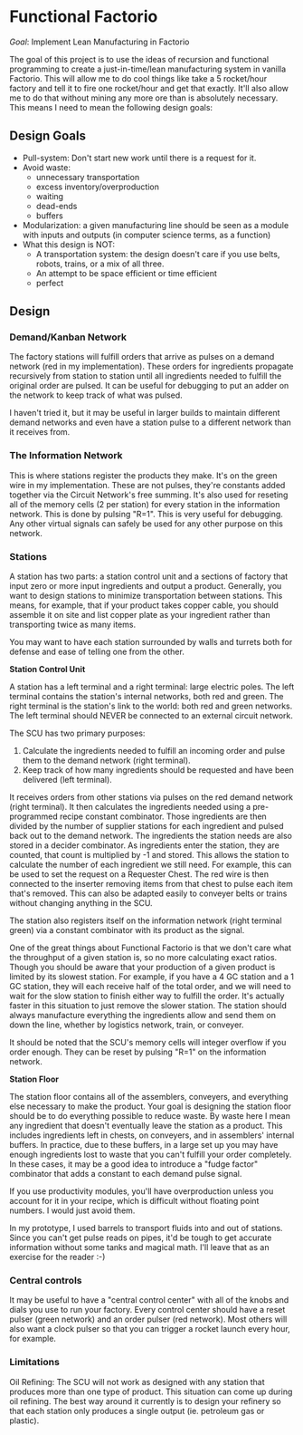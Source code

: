 # Functional Factorio

*Goal*: Implement Lean Manufacturing in Factorio

The goal of this project is to use the ideas of recursion and functional programming to create a just-in-time/lean manufacturing system in vanilla Factorio.  This will allow me to do cool things like take a 5 rocket/hour factory and tell it to fire one rocket/hour and get that exactly.  It'll also allow me to do that without mining any more ore than is absolutely necessary. This means I need to mean the following design goals:

## Design Goals
* Pull-system: Don't start new work until there is a request for it.
* Avoid waste:
  * unnecessary transportation
  * excess inventory/overproduction
  * waiting
  * dead-ends
  * buffers
* Modularization: a given manufacturing line should be seen as a module with inputs and outputs (in computer science terms, as a function)
* What this design is NOT:
  * A transportation system: the design doesn't care if you use belts, robots, trains, or a mix of all three.
  * An attempt to be space efficient or time efficient
  * perfect

## Design
### Demand/Kanban Network
The factory stations will fulfill orders that arrive as pulses on a demand network (red in my implementation).  These orders for ingredients propagate recursively from station to station until all ingredients needed to fulfill the original order are pulsed.  It can be useful for debugging to put an adder on the network to keep track of what was pulsed.

I haven't tried it, but it may be useful in larger builds to maintain different demand networks and even have a station pulse to a different network than it receives from.

### The Information Network
This is where stations register the products they make.  It's on the green wire in my implementation.  These are not pulses, they're constants added together via the Circuit Network's free summing.  It's also used for reseting all of the memory cells (2 per station) for every station in the information network.  This is done by pulsing "R=1".  This is very useful for debugging.  Any other virtual signals can safely be used for any other purpose on this network.

### Stations
A station has two parts: a station control unit and a sections of factory that input zero or more input ingredients and output a product.  Generally, you want to design stations to minimize transportation between stations.  This means, for example, that if your product takes copper cable, you should assemble it on site and list copper plate as your ingredient rather than transporting twice as many items.

You may want to have each station surrounded by walls and turrets both for defense and ease of telling one from the other.

**Station Control Unit**

A station has a left terminal and a right terminal: large electric poles.  The left terminal contains the station's internal networks, both red and green.  The right terminal is the station's link to the world:  both red and green networks.  The left terminal should NEVER be connected to an external circuit network.

The SCU has two primary purposes:  
1. Calculate the ingredients needed to fulfill an incoming order and pulse them to the demand network (right terminal).
1. Keep track of how many ingredients should be requested and have been delivered (left terminal).

It receives orders from other stations via pulses on the red demand network (right terminal).  It then calculates the ingredients needed using a pre-programmed recipe constant combinator.  Those ingredients are then divided by the number of supplier stations for each ingredient and pulsed back out to the demand network.  The ingredients the station needs are also stored in a decider combinator.  As ingredients enter the station, they are counted, that count is multiplied by -1 and stored.  This allows the station to calculate the number of each ingredient we still need.  For example, this can be used to set the request on a Requester Chest.  The red wire is then connected to the inserter removing items from that chest to pulse each item that's removed.  This can also be adapted easily to conveyer belts or trains without changing anything in the SCU.

The station also registers itself on the information network (right terminal green) via a constant combinator with its product as the signal.

One of the great things about Functional Factorio is that we don't care what the throughput of a given station is, so no more calculating exact ratios.  Though you should be aware that your production of a given product is limited by its slowest station.  For example, if you have a 4 GC station and a 1 GC station, they will each receive half of the total order, and we will need to wait for the slow station to finish either way to fulfill the order.  It's actually faster in this situation to just remove the slower station.
The station should always manufacture everything the ingredients allow and send them on down the line, whether by logistics network, train, or conveyer.

It should be noted that the SCU's memory cells will integer overflow if you order enough.  They can be reset by pulsing "R=1" on the information network.

**Station Floor**

The station floor contains all of the assemblers, conveyers, and everything else necessary to make the product.  Your goal is designing the station floor should be to do everything possible to reduce waste.  By waste here I mean any ingredient that doesn't eventually leave the station as a product.  This includes ingredients left in chests, on conveyers, and in assemblers' internal buffers. In practice, due to these buffers, in a large set up you may have enough ingredients lost to waste that you can't fulfill your order completely.  In these cases, it may be a good idea to introduce a "fudge factor" combinator that adds a constant to each demand pulse signal.

If you use productivity modules, you'll have overproduction unless you account for it in your recipe, which is difficult without floating point numbers.  I would just avoid them.

In my prototype, I used barrels to transport fluids into and out of stations.  Since you can't get pulse reads on pipes, it'd be tough to get accurate information without some tanks and magical math.  I'll leave that as an exercise for the reader :-)

### Central controls
It may be useful to have a "central control center" with all of the knobs and dials you use to run your factory.  Every control center should have a reset pulser (green network) and an order pulser (red network).  Most others will also want a clock pulser so that you can trigger a rocket launch every hour, for example.

### Limitations
Oil Refining: The SCU will not work as designed with any station that produces more than one type of product.  This situation can come up during oil refining.  The best way around it currently is to design your refinery so that each station only produces a single output (ie. petroleum gas or plastic).
